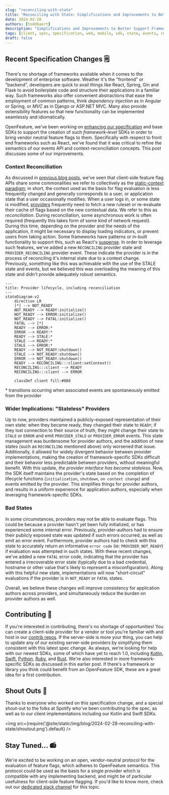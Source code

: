 ```yaml
---
slug: "reconciling-with-state"
title: "Reconciling with State: Simplifications and Improvements to Better Support Framework-Specific SDKs"
date: 2024-02-28
authors: [toddbaert]
description: "Simplifications and Improvements to Better Support Framework-Specific SDKs"
tags: [client, spec, specification, web, mobile, sdk, state, events, react]
draft: false
---
```


## Recent Specification Changes 🗒

There's no shortage of frameworks available when it comes to the development of enterprise software.
Weather it's the "frontend" or "backend", developers are quick to avail things like React, Spring, Gin and Flask to avoid boilerplate code and structure their applications in a familiar way.
Such frameworks also offer convenient abstractions that ease the employment of common patterns, think _dependency injection_ as in Angular or Spring, or _MVC_ as in Django or ASP.NET MVC.
Many also provide extensibility features so that new functionality can be implemented seamlessly and idiomatically.

OpenFeature, we've been working on [enhancing our specification](https://github.com/open-feature/spec/pull/241) and base SDKs to support the creation of such _framework-level_ SDKs in order to bring vendor neutral feature flags to them.
Specifically with respect to front end frameworks such as React, we've found that it was critical to refine the semantics of our events API and context-reconciliation concepts.
This post discusses some of our improvements.

### Context Reconciliation

As discussed in [previous blog posts](https://openfeature.dev/blog/catering-to-the-client-side), we've seen that client-side feature flag APIs share some commonalities we refer to collectively as the [static-context paradigm](https://openfeature.dev/specification/glossary/#static-context-paradigm); in short, the context used as the basis for flag evaluation is less frequently changed and generally corresponds to a user, or application state that a user occasionally modifies.
When a user logs in, or some state is modified, [providers](https://openfeature.dev/specification/glossary#provider) frequently need to fetch a new ruleset or re-evaluate their cache of flags based on the new contextual data.
We refer to this as _reconciliation_.
During reconciliation, some asynchronous work is often required (frequently this takes form of some kind of network request).
During this time, depending on the provider and the needs of the application, it might be necessary to display loading indicators, or prevent users from taking action.
Some frameworks have patterns or in-built functionality to support this, such as React's [suspense](https://react.dev/reference/react/Suspense).
In order to leverage such features, we've added a new `RECONCILING` provider state and `PROVIDER_RECONCILING` provider event.
These indicate the provider is in the process of reconciling it's internal state due to a context change.
Previously, something like this was achievable with the use of the STALE state and events, but we believed this was overloading the meaning of this state and didn't provide adequately robust semantics.

```mermaid
---
title: Provider lifecycle, including reconciliation
---
stateDiagram-v2
    direction LR
    [*] --> NOT_READY
    NOT_READY --> READY:initialize()
    NOT_READY --> ERROR:initialize()
    NOT_READY --> FATAL:initialize()
    FATAL --> [*]
    READY --> ERROR:*
    ERROR --> READY:*
    READY --> STALE:*
    STALE --> READY:*
    STALE --> ERROR:*
    READY --> NOT_READY:shutdown()
    STALE --> NOT_READY:shutdown()
    ERROR --> NOT_READY:shutdown()
    READY --> RECONCILING:::client:setContext()
    RECONCILING:::client --> READY
    RECONCILING:::client --> ERROR

    classDef client fill:#888
```

\* transitions occurring when associated events are spontaneously emitted from the provider

### Wider Implications: "Stateless" Providers

Up to now, providers maintained a publicly-exposed representation of their own state: when they became ready, they changed their state to `READY`; if they lost connection to their source of truth, they might change their state to `STALE` or `ERROR` and emit `PROVIDER_STALE` or `PROVIDER_ERROR` events.
This state management was burdensome for provider authors, and the addition of new states (such as `RECONCILING` mentioned above) only worsened that issue.
Additionally, it allowed for widely divergent behavior between provider implementations, making the creation of framework-specific SDKs difficult and their behavior less predictable between providers, without meaningful benefit.
With this update, _the provider interface has become stateless_.
Now, the SDK itself maintains the provider's state based on the completion of lifecycle functions (`initialization`, `shutdown`, `on context change`) and events emitted by the provider.
This simplifies things for provider authors, and results in a uniform experience for application authors, especially when leveraging framework-specific SDKs.

### Bad States

In some circumstances, providers may not be able to evaluate flags.
This could be because a provider hasn't yet been fully initialized, or has experienced some internal error.
Previously, provider-authors had to ensure their publicly exposed state was updated if such errors occurred, as well as emit an error event.
Furthermore, provider authors had to check with this state to accurately return an informative `error code` (ie: `PROVIDER_NOT_READY`) if evaluation was attempted in such states.
With these recent changes, we've added a new `FATAL` error code, indicating that the provider has entered a irrecoverable error state (typically due to a bad credential, hostname or other value that's likely to represent a misconfiguration).
Along with this helpful new state, implementations will now "short-circuit" evaluations if the provider is in `NOT_READY` or `FATAL` states.

Overall, we believe these changes will improve consistency for application authors across providers, and simultaneously reduce the burden on provider authors as well.

## Contributing 🤝

If you're interested in contributing, there's no shortage of opportunities!
You can create a client-side provider for a vendor or tool you're familiar with and host in our [contrib repos](https://github.com/orgs/open-feature/repositories?q=contrib).
If the server-side is more your thing, you can help to update any of our existing server-side providers by simplifying them consistent with this latest spec change.
As always, we're looking for help with our newest SDKs, some of which have yet to reach 1.0, including [Kotlin](https://github.com/open-feature/kotlin-sdk), [Swift](https://github.com/open-feature/swift-sdk), [Python](https://github.com/open-feature/python-sdk), [Ruby](https://github.com/open-feature/ruby-sdk), and [Rust](https://github.com/open-feature/rust-sdk).
We're also interested in more framework-specific SDKs as discussed in this earlier post.
If there's a framework or library you think could benefit from an OpenFeature SDK, these are a great idea for a first contribution.

## Shout Outs 🥇

Thanks to everyone who worked on this specification change, and a special shout-out to the folks at Spotify who've been contributing to the spec, as well as to our client implementations including our Kotlin and Swift SDKs.

<img src={require('@site/static/img/blog/2024-02-28-reconciling-with-state/shoutout.png').default} />

## Stay Tuned... 📻

We're excited to be working on an open, vendor-neutral protocol for the evaluation of feature flags, which adheres to OpenFeature semantics.
This protocol could be used as the basis for a single provider which is compatible with any implementing backend, and might be of particular usefulness for client-side feature flagging. 
If you'd like to know more, check out our [dedicated slack channel](https://cloud-native.slack.com/archives/C066A48LK35) for this topic.
